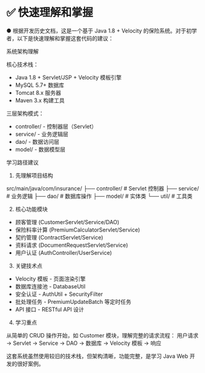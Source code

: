 # ✅ 快速理解和掌握

● 根据开发历史文档，这是一个基于 Java 1.8 + Velocity 的保险系统。对于初学者，以下是快速理解和掌握这套代码的建议：

系统架构理解

核心技术栈：

- Java 1.8 + Servlet/JSP + Velocity 模板引擎
- MySQL 5.7+ 数据库
- Tomcat 8.x 服务器
- Maven 3.x 构建工具

三层架构模式：

- controller/ - 控制器层（Servlet）
- service/ - 业务逻辑层
- dao/ - 数据访问层
- model/ - 数据模型层

学习路径建议

1. 先理解项目结构

src/main/java/com/insurance/
├── controller/ # Servlet 控制器
├── service/ # 业务逻辑
├── dao/ # 数据库操作
├── model/ # 实体类
└── util/ # 工具类

2. 核心功能模块

- 顾客管理 (CustomerServlet/Service/DAO)
- 保险料率计算 (PremiumCalculatorServlet/Service)
- 契约管理 (ContractServlet/Service)
- 资料请求 (DocumentRequestServlet/Service)
- 用户认证 (AuthController/UserService)

3. 关键技术点

- Velocity 模板 - 页面渲染引擎
- 数据库连接池 - DatabaseUtil
- 安全认证 - AuthUtil + SecurityFilter
- 批处理任务 - PremiumUpdateBatch 等定时任务
- API 接口 - RESTful API 设计

4. 学习重点

从简单的 CRUD 操作开始，如 Customer 模块，理解完整的请求流程：
用户请求 → Servlet → Service → DAO → 数据库 → Velocity 模板 → 响应

这套系统虽然使用较旧的技术栈，但架构清晰，功能完整，是学习 Java Web 开发的很好案例。
